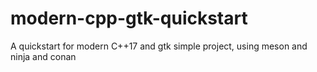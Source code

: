 # modern-cpp-gtk-quickstart
A quickstart for modern C++17 and gtk simple project, using meson and ninja and conan
